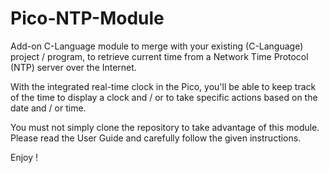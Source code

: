# Pico-NTP-Module

Add-on C-Language module to merge with your existing (C-Language) project / program,
to retrieve current time from a Network Time Protocol (NTP) server over the Internet.

With the integrated real-time clock in the Pico, you'll be able to keep track of the
time to display a clock and / or to take specific actions based on the date and / or
time.

You must not simply clone the repository to take advantage of this module. Please
read the User Guide and carefully follow the given instructions.

Enjoy !
